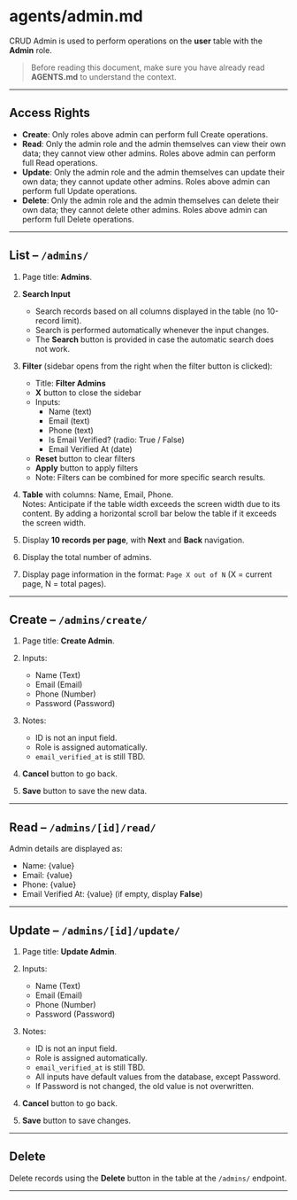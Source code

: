 # agents/admin.md

CRUD Admin is used to perform operations on the **user** table with the **Admin** role.

> Before reading this document, make sure you have already read **AGENTS.md** to understand the context.

---

## Access Rights

* **Create**: Only roles above admin can perform full Create operations.  
* **Read**: Only the admin role and the admin themselves can view their own data; they cannot view other admins. Roles above admin can perform full Read operations.  
* **Update**: Only the admin role and the admin themselves can update their own data; they cannot update other admins. Roles above admin can perform full Update operations.  
* **Delete**: Only the admin role and the admin themselves can delete their own data; they cannot delete other admins. Roles above admin can perform full Delete operations.  

---

## List – `/admins/`

1. Page title: **Admins**.  

2. **Search Input**  
   * Search records based on all columns displayed in the table (no 10-record limit).  
   * Search is performed automatically whenever the input changes.  
   * The **Search** button is provided in case the automatic search does not work.

3. **Filter** (sidebar opens from the right when the filter button is clicked):  
   * Title: **Filter Admins**  
   * **X** button to close the sidebar  
   * Inputs:  
     * Name (text)  
     * Email (text)  
     * Phone (text)  
     * Is Email Verified? (radio: True / False)  
     * Email Verified At (date)  
   * **Reset** button to clear filters  
   * **Apply** button to apply filters  
   * Note: Filters can be combined for more specific search results.  

4. **Table** with columns: Name, Email, Phone.  
Notes: Anticipate if the table width exceeds the screen width due to its content. By adding a horizontal scroll bar below the table if it exceeds the screen width.

5. Display **10 records per page**, with **Next** and **Back** navigation.  

6. Display the total number of admins.  

7. Display page information in the format: `Page X out of N` (X = current page, N = total pages).  

---

## Create – `/admins/create/`

1. Page title: **Create Admin**.  

2. Inputs:  
   * Name (Text)  
   * Email (Email)  
   * Phone (Number)  
   * Password (Password)  

3. Notes:  
   * ID is not an input field.  
   * Role is assigned automatically.  
   * `email_verified_at` is still TBD.  

4. **Cancel** button to go back.  

5. **Save** button to save the new data.  

---

## Read – `/admins/[id]/read/`

Admin details are displayed as:  
* Name: {value}  
* Email: {value}  
* Phone: {value}  
* Email Verified At: {value} (if empty, display **False**)  

---

## Update – `/admins/[id]/update/`

1. Page title: **Update Admin**.  

2. Inputs:  
   * Name (Text)  
   * Email (Email)  
   * Phone (Number)  
   * Password (Password)  

3. Notes:  
   * ID is not an input field.  
   * Role is assigned automatically.  
   * `email_verified_at` is still TBD.  
   * All inputs have default values from the database, except Password.  
   * If Password is not changed, the old value is not overwritten.  

4. **Cancel** button to go back.  

5. **Save** button to save changes.  

---

## Delete

Delete records using the **Delete** button in the table at the `/admins/` endpoint.  

---
